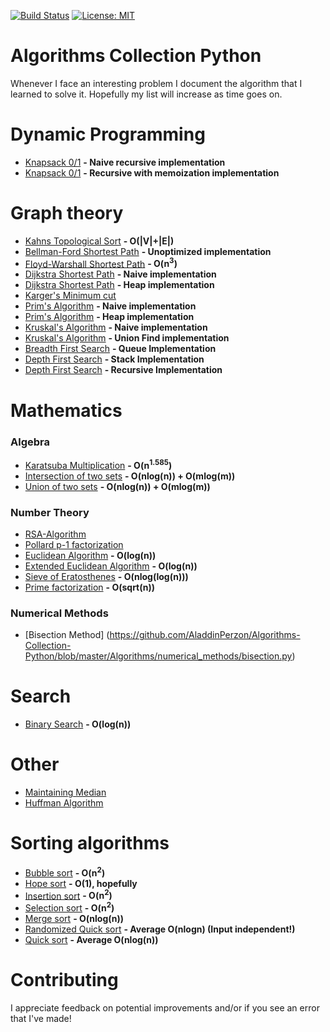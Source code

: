 [![Build Status](https://travis-ci.com/AladdinPerzon/Algorithms-Collection-Python.svg?branch=master)](https://travis-ci.com/AladdinPerzon/Algorithms-Collection-Python) [![License: MIT](https://img.shields.io/badge/License-MIT-yellow.svg)](https://opensource.org/licenses/MIT)

# Algorithms Collection Python
Whenever I face an interesting problem I document the algorithm that I learned to solve it. Hopefully my list will increase as time goes on.

# Dynamic Programming
* [Knapsack 0/1](https://github.com/AladdinPerzon/Algorithms-Collection-Python/blob/master/Algorithms/dynamic_programming/knapsack/knapsack_naive_recursive.py) **- Naive recursive implementation**
* [Knapsack 0/1](https://github.com/AladdinPerzon/Algorithms-Collection-Python/blob/master/Algorithms/dynamic_programming/knapsack/knapsack_memoization_recursive.py) **- Recursive with memoization implementation**

# Graph theory
* [Kahns Topological Sort](https://github.com/AladdinPerzon/Algorithms-Collection-Python/blob/master/Algorithms/graphtheory/kahns-toposort/kahns.py) **- O(|V|+|E|)**
* [Bellman-Ford Shortest Path](https://github.com/AladdinPerzon/Algorithms-Collection-Python/blob/master/Algorithms/graphtheory/bellman-ford/bellman_ford.py) **- Unoptimized implementation**
* [Floyd-Warshall Shortest Path](https://github.com/AladdinPerzon/Algorithms-Collection-Python/blob/master/Algorithms/graphtheory/floyd-warshall/floyd-warshall.py) **- O(n<sup>3</sup>)**
* [Dijkstra Shortest Path](https://github.com/AladdinPerzon/Algorithms-Collection-Python/blob/master/Algorithms/graphtheory/dijkstra/djikstra.py) **- Naive implementation**
* [Dijkstra Shortest Path](https://github.com/AladdinPerzon/Algorithms-Collection-Python/blob/master/Algorithms/graphtheory/dijkstra/heapdijkstra.py) **- Heap implementation**
* [Karger's Minimum cut](https://github.com/AladdinPerzon/Algorithms-Collection-Python/blob/master/Algorithms/graphtheory/kargers/kargermincut.py)
* [Prim's Algorithm](https://github.com/AladdinPerzon/Algorithms-Collection-Python/blob/master/Algorithms/graphtheory/prims/prims_algorithm.py) **- Naive implementation**
* [Prim's Algorithm](https://github.com/AladdinPerzon/Algorithms-Collection-Python/blob/master/Algorithms/graphtheory/prims/primheap.py) **- Heap implementation**
* [Kruskal's Algorithm](https://github.com/AladdinPerzon/Algorithms-Collection-Python/blob/master/Algorithms/graphtheory/kruskal/kruskal.py) **- Naive implementation**
* [Kruskal's Algorithm](https://github.com/AladdinPerzon/Algorithms-Collection-Python/blob/master/Algorithms/graphtheory/kruskal/kruskal_unionfind.py) **- Union Find implementation**
* [Breadth First Search](https://github.com/AladdinPerzon/Algorithms-Collection-Python/blob/master/Algorithms/graphtheory/breadth-first-search/BFS_queue_iterative.py) **- Queue Implementation**
* [Depth First Search](https://github.com/AladdinPerzon/Algorithms-Collection-Python/blob/master/Algorithms/graphtheory/depth-first-search/DFS_stack_iterative.py) **- Stack Implementation**
* [Depth First Search](https://github.com/AladdinPerzon/Algorithms-Collection-Python/blob/master/Algorithms/graphtheory/depth-first-search/DFS_recursive.py) **- Recursive Implementation**

# Mathematics
### Algebra
* [Karatsuba Multiplication](https://github.com/AladdinPerzon/Algorithms-Collection-Python/blob/master/Algorithms/math/karatsuba/karatsuba.py) **- O(n<sup>1.585</sup>)** 
* [Intersection of two sets](https://github.com/AladdinPerzon/Algorithms-Collection-Python/blob/master/Algorithms/math/intersection_of_two_sets/intersection_of_two_sets.py) **- O(nlog(n)) + O(mlog(m))** 
* [Union of two sets](https://github.com/AladdinPerzon/Algorithms-Collection-Python/blob/master/Algorithms/math/union_of_two_sets/union_of_two_sets.py) **- O(nlog(n)) + O(mlog(m))** 

### Number Theory
* [RSA-Algorithm](https://github.com/AladdinPerzon/Algorithms-Collection-Python/blob/master/Algorithms/math/RSA_algorithm/RSA.py)
* [Pollard p-1 factorization](https://github.com/AladdinPerzon/Algorithms-Collection-Python/blob/master/Algorithms/math/pollard_p1/pollard_p1.py)  
* [Euclidean Algorithm](https://github.com/AladdinPerzon/Algorithms-Collection-Python/blob/master/Algorithms/math/euclid_gcd/euclid_gcd.py)  **- O(log(n))**
* [Extended Euclidean Algorithm](https://github.com/AladdinPerzon/Algorithms-Collection-Python/blob/master/Algorithms/math/extended_euclidean_algorithm/euclid_gcd.py)  **- O(log(n))**
* [Sieve of Eratosthenes](https://github.com/AladdinPerzon/Algorithms-Collection-Python/blob/master/Algorithms/math/sieve_of_eratosthenes/sieve_eratosthenes.py) **- O(nlog(log(n)))**
* [Prime factorization](https://github.com/AladdinPerzon/Algorithms-Collection-Python/blob/master/Algorithms/math/prime_factorization/primefactorization.py) **- O(sqrt(n))**

### Numerical Methods
* [Bisection Method] (https://github.com/AladdinPerzon/Algorithms-Collection-Python/blob/master/Algorithms/numerical_methods/bisection.py)

# Search
* [Binary Search](https://github.com/AladdinPerzon/Algorithms-Collection-Python/blob/master/Algorithms/search/binarysearch.py) **- O(log(n))** 

# Other
* [Maintaining Median](https://github.com/AladdinPerzon/Algorithms-Collection-Python/blob/master/Algorithms/other/median_maintenance.py)
* [Huffman Algorithm](https://github.com/AladdinPerzon/Algorithms-Collection-Python/blob/master/Algorithms/other/Huffman/Huffman.py)


# Sorting algorithms
* [Bubble sort](https://github.com/AladdinPerzon/Algorithms-Collection-Python/blob/master/Algorithms/sorting/bubblesort.py) **- O(n<sup>2</sup>)** 
* [Hope sort](https://github.com/AladdinPerzon/Algorithms-Collection-Python/blob/master/Algorithms/sorting/hopesort.py) **- O(1), hopefully**
* [Insertion sort](https://github.com/AladdinPerzon/Algorithms-Collection-Python/blob/master/Algorithms/sorting/insertionsort.py) **- O(n<sup>2</sup>)** 
* [Selection sort](https://github.com/AladdinPerzon/Algorithms-Collection-Python/blob/master/Algorithms/sorting/selectionsort.py) **- O(n<sup>2</sup>)** 
* [Merge sort](https://github.com/AladdinPerzon/Algorithms-Collection-Python/blob/master/Algorithms/sorting/mergesort.py) **- O(nlog(n))** 
* [Randomized Quick sort](https://github.com/AladdinPerzon/Algorithms-Collection-Python/blob/master/Algorithms/sorting/randomized_quicksort.py) **- Average O(nlogn) (Input independent!)**
* [Quick sort](https://github.com/AladdinPerzon/Algorithms-Collection-Python/blob/master/Algorithms/sorting/quicksort.py) **- Average O(nlog(n))**

# Contributing
I appreciate feedback on potential improvements and/or if you see an error that I've made!


